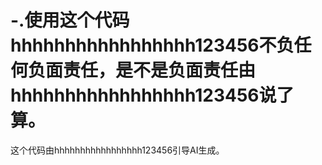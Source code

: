 # -.使用这个代码hhhhhhhhhhhhhhhhh123456不负任何负面责任，是不是负面责任由hhhhhhhhhhhhhhhhh123456说了算。
这个代码由hhhhhhhhhhhhhhhhh123456引导AI生成。
